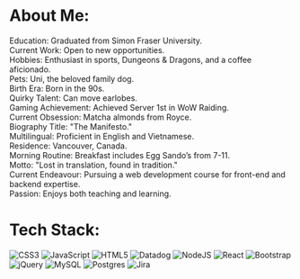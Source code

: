 # About Me:
Education: Graduated from Simon Fraser University.<br>Current Work: Open to new opportunities.<br>Hobbies: Enthusiast in sports, Dungeons & Dragons, and a coffee aficionado.<br>Pets: Uni, the beloved family dog.<br>Birth Era: Born in the 90s.<br>Quirky Talent: Can move earlobes.<br>Gaming Achievement: Achieved Server 1st in WoW Raiding.<br>Current Obsession: Matcha almonds from Royce.<br>Biography Title: "The Manifesto."<br>Multilingual: Proficient in English and Vietnamese.<br>Residence: Vancouver, Canada.<br>Morning Routine: Breakfast includes Egg Sando’s from 7-11.<br>Motto: "Lost in translation, found in tradition."<br>Current Endeavour: Pursuing a web development course for front-end and backend expertise.<br>Passion: Enjoys both teaching and learning.


<!--  ## Socials:
[![LinkedIn](https://img.shields.io/badge/LinkedIn-%230077B5.svg?logo=linkedin&logoColor=white)](https://linkedin.com/in/https://www.linkedin.com/in/jimmy-ngo-064592a9/) -->


# Tech Stack:
![CSS3](https://img.shields.io/badge/css3-%231572B6.svg?style=flat&logo=css3&logoColor=white) ![JavaScript](https://img.shields.io/badge/javascript-%23323330.svg?style=flat&logo=javascript&logoColor=%23F7DF1E) ![HTML5](https://img.shields.io/badge/html5-%23E34F26.svg?style=flat&logo=html5&logoColor=white) ![Datadog](https://img.shields.io/badge/datadog-%23632CA6.svg?style=flat&logo=datadog&logoColor=white) ![NodeJS](https://img.shields.io/badge/node.js-6DA55F?style=flat&logo=node.js&logoColor=white) ![React](https://img.shields.io/badge/react-%2320232a.svg?style=flat&logo=react&logoColor=%2361DAFB) ![Bootstrap](https://img.shields.io/badge/bootstrap-%238511FA.svg?style=flat&logo=bootstrap&logoColor=white) ![jQuery](https://img.shields.io/badge/jquery-%230769AD.svg?style=flat&logo=jquery&logoColor=white) ![MySQL](https://img.shields.io/badge/mysql-%2300000f.svg?style=flat&logo=mysql&logoColor=white) ![Postgres](https://img.shields.io/badge/postgres-%23316192.svg?style=flat&logo=postgresql&logoColor=white) ![Jira](https://img.shields.io/badge/jira-%230A0FFF.svg?style=flat&logo=jira&logoColor=white)

<!-- # GitHub Stats: 
![](https://github-readme-stats.vercel.app/api?username=quyenducngo&theme=onedark&hide_border=true&include_all_commits=true&count_private=true)<br/>
![](https://github-readme-streak-stats.herokuapp.com/?user=quyenducngo&theme=onedark&hide_border=true)<br/>
![](https://github-readme-stats.vercel.app/api/top-langs/?username=quyenducngo&theme=onedark&hide_border=true&include_all_commits=true&count_private=true&layout=compact) -->

<!-- Proudly created with GPRM ( https://gprm.itsvg.in ) -->
